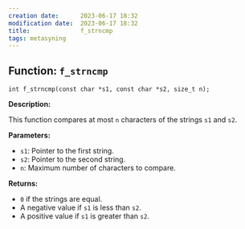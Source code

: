 ```yaml
---
creation date:		2023-06-17 18:32
modification date:	2023-06-17 18:32
title: 				f_strncmp
tags: metasyning
---
```


## Function: `f_strncmp`

`int f_strncmp(const char *s1, const char *s2, size_t n);`

**Description:**

This function compares at most `n` characters of the strings `s1` and `s2`.

**Parameters:**

- `s1`: Pointer to the first string.
- `s2`: Pointer to the second string.
- `n`: Maximum number of characters to compare.

**Returns:**

- `0` if the strings are equal.
- A negative value if `s1` is less than `s2`.
- A positive value if `s1` is greater than `s2`.